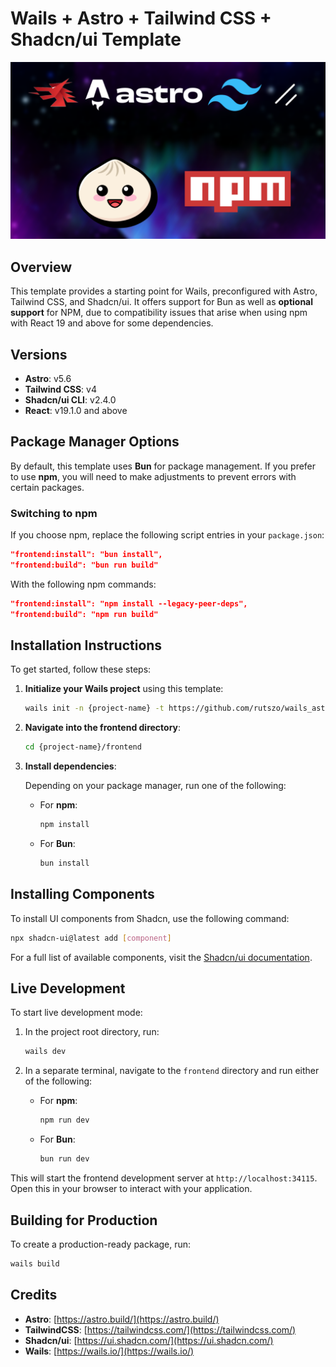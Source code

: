 # Wails + Astro + Tailwind CSS + Shadcn/ui Template

![Wails Astro Tailwinc ShadcnUI](photo.png)

## Overview

This template provides a starting point for Wails, preconfigured with Astro, Tailwind CSS, and Shadcn/ui. It offers support for Bun as well as **optional support** for NPM, due to compatibility issues that arise when using npm with React 19 and above for some dependencies.

## Versions

- **Astro**: v5.6
- **Tailwind CSS**: v4
- **Shadcn/ui CLI**: v2.4.0
- **React**: v19.1.0 and above

## Package Manager Options

By default, this template uses **Bun** for package management. If you prefer to use **npm**, you will need to make adjustments to prevent errors with certain packages.

### Switching to npm

If you choose npm, replace the following script entries in your `package.json`:

```json
"frontend:install": "bun install",
"frontend:build": "bun run build"
```

With the following npm commands:

```json
"frontend:install": "npm install --legacy-peer-deps",
"frontend:build": "npm run build"
```

## Installation Instructions

To get started, follow these steps:

1. **Initialize your Wails project** using this template:

    ```bash
    wails init -n {project-name} -t https://github.com/rutszo/wails_astro_tw_shadcn
    ```

2. **Navigate into the frontend directory**:

    ```bash
    cd {project-name}/frontend
    ```

3. **Install dependencies**:

    Depending on your package manager, run one of the following:

    - For **npm**:

        ```bash
        npm install
        ```

    - For **Bun**:

        ```bash
        bun install
        ```

## Installing Components

To install UI components from Shadcn, use the following command:

```bash
npx shadcn-ui@latest add [component]
```

For a full list of available components, visit the [Shadcn/ui documentation](https://ui.shadcn.com/docs/components/).

## Live Development

To start live development mode:

1. In the project root directory, run:

    ```bash
    wails dev
    ```

2. In a separate terminal, navigate to the `frontend` directory and run either of the following:

    - For **npm**:

        ```bash
        npm run dev
        ```

    - For **Bun**:

        ```bash
        bun run dev
        ```

This will start the frontend development server at `http://localhost:34115`. Open this in your browser to interact with your application.

## Building for Production

To create a production-ready package, run:

```bash
wails build
```

## Credits

- **Astro**: [https://astro.build/](https://astro.build/)
- **TailwindCSS**: [https://tailwindcss.com/](https://tailwindcss.com/)
- **Shadcn/ui**: [https://ui.shadcn.com/](https://ui.shadcn.com/)
- **Wails**: [https://wails.io/](https://wails.io/)
